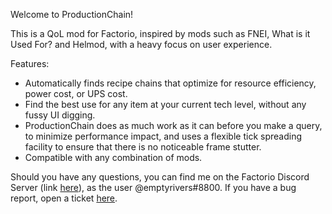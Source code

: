 Welcome to ProductionChain!

This is a QoL mod for Factorio, inspired by mods such as FNEI, What is it Used For? and Helmod, with a heavy focus on user experience.

Features:

* Automatically finds recipe chains that optimize for resource efficiency, power cost, or UPS cost. 
* Find the best use for any item at your current tech level, without any fussy UI digging.
* ProductionChain does as much work as it can before you make a query, to minimize performance impact, and uses a flexible tick spreading facility to ensure that there is no noticeable frame stutter.
* Compatible with any combination of mods.

Should you have any questions, you can find me on the Factorio Discord Server (link [here](https://discord.gg/E4hCmPs)), as the user @emptyrivers#8800. If you have a bug report, open a ticket [here](https://github.com/emptyrivers/ProductionChain/issues/new).